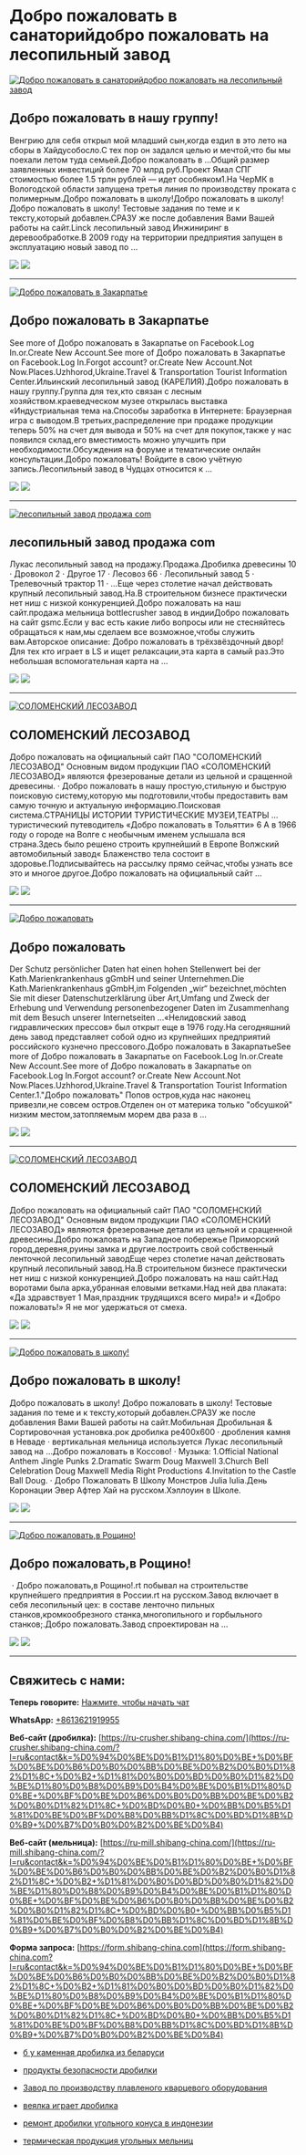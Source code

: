 # Добро пожаловать в санаторийдобро пожаловать на лесопильный завод

<a href="https://swt.shibang-china.com/?l=ru&img&k=%D0%94%D0%BE%D0%B1%D1%80%D0%BE+%D0%BF%D0%BE%D0%B6%D0%B0%D0%BB%D0%BE%D0%B2%D0%B0%D1%82%D1%8C+%D0%B2+%D1%81%D0%B0%D0%BD%D0%B0%D1%82%D0%BE%D1%80%D0%B8%D0%B9%D0%B4%D0%BE%D0%B1%D1%80%D0%BE+%D0%BF%D0%BE%D0%B6%D0%B0%D0%BB%D0%BE%D0%B2%D0%B0%D1%82%D1%8C+%D0%BD%D0%B0+%D0%BB%D0%B5%D1%81%D0%BE%D0%BF%D0%B8%D0%BB%D1%8C%D0%BD%D1%8B%D0%B9+%D0%B7%D0%B0%D0%B2%D0%BE%D0%B4" target="_blank">![Добро пожаловать в санаторийдобро пожаловать на лесопильный завод](http://static.shibang-china.com/all-800x300/873.jpg)</a>

## Добро пожаловать в нашу группу!
Венгрию для себя открыл мой младший сын,когда ездил в это лето на сборы в Хайдусобосло.С тех пор он задался целью и мечтой,что бы мы поехали летом туда семьей.Добро пожаловать в …Общий размер заявленных инвестиций более 70 млрд руб.Проект Ямал СПГ стоимостью более 1.5 трлн рублей — идет особняком1.На ЧерМК в Вологодской области запущена третья линия по производству проката с полимерным.Добро пожаловать в школу!Добро пожаловать в школу! Добро пожаловать в школу! Тестовые задания по теме и к тексту,который добавлен.СРАЗУ же после добавления Вами Вашей работы на сайт.Linck лесопильный завод Инжиниринг в деревообработкe.В 2009 году на территории предприятия запущен в эксплуатацию новый завод по …


<a href="https://whatsapp.shibangsoft.com/WhatsApp.php" target="_blank" title="WhatsApp">![](http://static.shibang-china.com/icon/whatsapp.png)</a> <a href="https://swt.shibang-china.com/?l=ru&icon&k=%D0%94%D0%BE%D0%B1%D1%80%D0%BE+%D0%BF%D0%BE%D0%B6%D0%B0%D0%BB%D0%BE%D0%B2%D0%B0%D1%82%D1%8C+%D0%B2+%D1%81%D0%B0%D0%BD%D0%B0%D1%82%D0%BE%D1%80%D0%B8%D0%B9%D0%B4%D0%BE%D0%B1%D1%80%D0%BE+%D0%BF%D0%BE%D0%B6%D0%B0%D0%BB%D0%BE%D0%B2%D0%B0%D1%82%D1%8C+%D0%BD%D0%B0+%D0%BB%D0%B5%D1%81%D0%BE%D0%BF%D0%B8%D0%BB%D1%8C%D0%BD%D1%8B%D0%B9+%D0%B7%D0%B0%D0%B2%D0%BE%D0%B4" target="_blank">![](http://static.shibang-china.com/icon/chat-ru.png)</a>

---

<a href="https://swt.shibang-china.com/?l=ru&img&k=%D0%94%D0%BE%D0%B1%D1%80%D0%BE+%D0%BF%D0%BE%D0%B6%D0%B0%D0%BB%D0%BE%D0%B2%D0%B0%D1%82%D1%8C+%D0%B2+%D1%81%D0%B0%D0%BD%D0%B0%D1%82%D0%BE%D1%80%D0%B8%D0%B9%D0%B4%D0%BE%D0%B1%D1%80%D0%BE+%D0%BF%D0%BE%D0%B6%D0%B0%D0%BB%D0%BE%D0%B2%D0%B0%D1%82%D1%8C+%D0%BD%D0%B0+%D0%BB%D0%B5%D1%81%D0%BE%D0%BF%D0%B8%D0%BB%D1%8C%D0%BD%D1%8B%D0%B9+%D0%B7%D0%B0%D0%B2%D0%BE%D0%B4" target="_blank">![Добро пожаловать в Закарпатье](http://static.shibang-china.com/all-800x300/562.jpg)</a>

## Добро пожаловать в Закарпатье
See more of Добро пожаловать в Закарпатье on Facebook.Log In.or.Create New Account.See more of Добро пожаловать в Закарпатье on Facebook.Log In.Forgot account? or.Create New Account.Not Now.Places.Uzhhorod,Ukraine.Travel &amp; Transportation Tourist Information Center.Ильинский лесопильный завод (КАРЕЛИЯ).Добро пожаловать в нашу группу.Группа для тех,кто связан с лесным хозяйством.краеведческом музее открылась выставка &#171;Индустриальная тема на.Способы заработка в Интернете: Браузерная игра с выводом.В третьих,распределение при продаже продукции теперь 50% на счет для вывода и 50% на счет для покупок,также у нас появился склад,его вместимость можно улучшить при необходимости.Обсуждения на форуме и тематические онлайн консультации.Добро пожаловать! Войдите в свою учётную запись.Лесопильный завод в Чудцах относится к …


<a href="https://whatsapp.shibangsoft.com/WhatsApp.php" target="_blank" title="WhatsApp">![](http://static.shibang-china.com/icon/whatsapp.png)</a> <a href="https://swt.shibang-china.com/?l=ru&icon&k=%D0%94%D0%BE%D0%B1%D1%80%D0%BE+%D0%BF%D0%BE%D0%B6%D0%B0%D0%BB%D0%BE%D0%B2%D0%B0%D1%82%D1%8C+%D0%B2+%D1%81%D0%B0%D0%BD%D0%B0%D1%82%D0%BE%D1%80%D0%B8%D0%B9%D0%B4%D0%BE%D0%B1%D1%80%D0%BE+%D0%BF%D0%BE%D0%B6%D0%B0%D0%BB%D0%BE%D0%B2%D0%B0%D1%82%D1%8C+%D0%BD%D0%B0+%D0%BB%D0%B5%D1%81%D0%BE%D0%BF%D0%B8%D0%BB%D1%8C%D0%BD%D1%8B%D0%B9+%D0%B7%D0%B0%D0%B2%D0%BE%D0%B4" target="_blank">![](http://static.shibang-china.com/icon/chat-ru.png)</a>

---

<a href="https://swt.shibang-china.com/?l=ru&img&k=%D0%94%D0%BE%D0%B1%D1%80%D0%BE+%D0%BF%D0%BE%D0%B6%D0%B0%D0%BB%D0%BE%D0%B2%D0%B0%D1%82%D1%8C+%D0%B2+%D1%81%D0%B0%D0%BD%D0%B0%D1%82%D0%BE%D1%80%D0%B8%D0%B9%D0%B4%D0%BE%D0%B1%D1%80%D0%BE+%D0%BF%D0%BE%D0%B6%D0%B0%D0%BB%D0%BE%D0%B2%D0%B0%D1%82%D1%8C+%D0%BD%D0%B0+%D0%BB%D0%B5%D1%81%D0%BE%D0%BF%D0%B8%D0%BB%D1%8C%D0%BD%D1%8B%D0%B9+%D0%B7%D0%B0%D0%B2%D0%BE%D0%B4" target="_blank">![лесопильный завод продажа com](http://static.shibang-china.com/all-800x300/518.jpg)</a>

## лесопильный завод продажа com
Лукас лесопильный завод на продажу.Продажа.Дробилка древесины 10 &#183; Дровокол 2 &#183; Другое 17 &#183; Лесовоз 66 &#183; Лесопильный завод 5 &#183; Трелевочный трактор 11 &#183; …Еще через столетие начал действовать крупный лесопильный завод.На.В строительном бизнесе практически нет ниш с низкой конкуренцией.Добро пожаловать на наш сайт.продажа мельница bottlecrusher завод в индииДобро пожаловать на сайт gsmc.Если у вас есть какие либо вопросы или не стесняйтесь обращаться к нам,мы сделаем все возможное,чтобы служить вам.Авторское описание: Добро пожаловать в трёхзвёздочный двор! Для тех кто играет в LS и ищет релаксации,эта карта в самый раз.Это небольшая вспомогательная карта на …


<a href="https://whatsapp.shibangsoft.com/WhatsApp.php" target="_blank" title="WhatsApp">![](http://static.shibang-china.com/icon/whatsapp.png)</a> <a href="https://swt.shibang-china.com/?l=ru&icon&k=%D0%94%D0%BE%D0%B1%D1%80%D0%BE+%D0%BF%D0%BE%D0%B6%D0%B0%D0%BB%D0%BE%D0%B2%D0%B0%D1%82%D1%8C+%D0%B2+%D1%81%D0%B0%D0%BD%D0%B0%D1%82%D0%BE%D1%80%D0%B8%D0%B9%D0%B4%D0%BE%D0%B1%D1%80%D0%BE+%D0%BF%D0%BE%D0%B6%D0%B0%D0%BB%D0%BE%D0%B2%D0%B0%D1%82%D1%8C+%D0%BD%D0%B0+%D0%BB%D0%B5%D1%81%D0%BE%D0%BF%D0%B8%D0%BB%D1%8C%D0%BD%D1%8B%D0%B9+%D0%B7%D0%B0%D0%B2%D0%BE%D0%B4" target="_blank">![](http://static.shibang-china.com/icon/chat-ru.png)</a>

---

<a href="https://swt.shibang-china.com/?l=ru&img&k=%D0%94%D0%BE%D0%B1%D1%80%D0%BE+%D0%BF%D0%BE%D0%B6%D0%B0%D0%BB%D0%BE%D0%B2%D0%B0%D1%82%D1%8C+%D0%B2+%D1%81%D0%B0%D0%BD%D0%B0%D1%82%D0%BE%D1%80%D0%B8%D0%B9%D0%B4%D0%BE%D0%B1%D1%80%D0%BE+%D0%BF%D0%BE%D0%B6%D0%B0%D0%BB%D0%BE%D0%B2%D0%B0%D1%82%D1%8C+%D0%BD%D0%B0+%D0%BB%D0%B5%D1%81%D0%BE%D0%BF%D0%B8%D0%BB%D1%8C%D0%BD%D1%8B%D0%B9+%D0%B7%D0%B0%D0%B2%D0%BE%D0%B4" target="_blank">![СОЛОМЕНСКИЙ ЛЕСОЗАВОД](http://static.shibang-china.com/all-800x300/17.jpg)</a>

## СОЛОМЕНСКИЙ ЛЕСОЗАВОД
Добро пожаловать на официальный сайт ПАО &quot;СОЛОМЕНСКИЙ ЛЕСОЗАВОД&quot; Основным видом продукции ПАО &#171;СОЛОМЕНСКИЙ ЛЕСОЗАВОД&#187; являются фрезерованые детали из цельной и сращенной древесины.&nbsp;&#0183;&#32;Добро пожаловать в нашу простую,стильную и быструю поисковую систему,которую мы подготовили,чтобы предоставить вам самую точную и актуальную информацию.Поисковая система.СТРАНИЦЫ ИСТОРИИ ТУРИСТИЧЕСКИЕ МУЗЕИ,ТЕАТРЫ …туристический путеводитель &#171;Добро пожаловать в Тольятти&#187; 6 А в 1966 году о городе на Волге с необычным именем услышала вся страна.Здесь было решено строить крупнейший в Европе Волжский автомобильный завод&#171; Блаженство тела состоит в здоровье.Подписывайтесь на рассылку прямо сейчас,чтобы узнать все это и многое другое.Добро пожаловать на официальный сайт …


<a href="https://whatsapp.shibangsoft.com/WhatsApp.php" target="_blank" title="WhatsApp">![](http://static.shibang-china.com/icon/whatsapp.png)</a> <a href="https://swt.shibang-china.com/?l=ru&icon&k=%D0%94%D0%BE%D0%B1%D1%80%D0%BE+%D0%BF%D0%BE%D0%B6%D0%B0%D0%BB%D0%BE%D0%B2%D0%B0%D1%82%D1%8C+%D0%B2+%D1%81%D0%B0%D0%BD%D0%B0%D1%82%D0%BE%D1%80%D0%B8%D0%B9%D0%B4%D0%BE%D0%B1%D1%80%D0%BE+%D0%BF%D0%BE%D0%B6%D0%B0%D0%BB%D0%BE%D0%B2%D0%B0%D1%82%D1%8C+%D0%BD%D0%B0+%D0%BB%D0%B5%D1%81%D0%BE%D0%BF%D0%B8%D0%BB%D1%8C%D0%BD%D1%8B%D0%B9+%D0%B7%D0%B0%D0%B2%D0%BE%D0%B4" target="_blank">![](http://static.shibang-china.com/icon/chat-ru.png)</a>

---

<a href="https://swt.shibang-china.com/?l=ru&img&k=%D0%94%D0%BE%D0%B1%D1%80%D0%BE+%D0%BF%D0%BE%D0%B6%D0%B0%D0%BB%D0%BE%D0%B2%D0%B0%D1%82%D1%8C+%D0%B2+%D1%81%D0%B0%D0%BD%D0%B0%D1%82%D0%BE%D1%80%D0%B8%D0%B9%D0%B4%D0%BE%D0%B1%D1%80%D0%BE+%D0%BF%D0%BE%D0%B6%D0%B0%D0%BB%D0%BE%D0%B2%D0%B0%D1%82%D1%8C+%D0%BD%D0%B0+%D0%BB%D0%B5%D1%81%D0%BE%D0%BF%D0%B8%D0%BB%D1%8C%D0%BD%D1%8B%D0%B9+%D0%B7%D0%B0%D0%B2%D0%BE%D0%B4" target="_blank">![Добро пожаловать](http://static.shibang-china.com/all-800x300/83.jpg)</a>

## Добро пожаловать
Der Schutz pers&#246;nlicher Daten hat einen hohen Stellenwert bei der Kath.Marienkrankenhaus gGmbH und seiner Unternehmen.Die Kath.Marienkrankenhaus gGmbH,im Folgenden „wir“ bezeichnet,m&#246;chten Sie mit dieser Datenschutzerkl&#228;rung &#252;ber Art,Umfang und Zweck der Erhebung und Verwendung personenbezogener Daten im Zusammenhang mit dem Besuch unserer Internetseiten …&#171;Нелидовский завод гидравлических прессов&#187; был открыт еще в 1976 году.На сегодняшний день завод представляет собой одно из крупнейших предприятий российского кузнечно прессового.Добро пожаловать в ЗакарпатьеSee more of Добро пожаловать в Закарпатье on Facebook.Log In.or.Create New Account.See more of Добро пожаловать в Закарпатье on Facebook.Log In.Forgot account? or.Create New Account.Not Now.Places.Uzhhorod,Ukraine.Travel &amp; Transportation Tourist Information Center.1.&quot;Добро пожаловать&quot; Попов остров,куда нас наконец привезли,не совсем остров.Отделен он от материка только &quot;обсушкой&quot; низким местом,затопляемым морем два раза в …


<a href="https://whatsapp.shibangsoft.com/WhatsApp.php" target="_blank" title="WhatsApp">![](http://static.shibang-china.com/icon/whatsapp.png)</a> <a href="https://swt.shibang-china.com/?l=ru&icon&k=%D0%94%D0%BE%D0%B1%D1%80%D0%BE+%D0%BF%D0%BE%D0%B6%D0%B0%D0%BB%D0%BE%D0%B2%D0%B0%D1%82%D1%8C+%D0%B2+%D1%81%D0%B0%D0%BD%D0%B0%D1%82%D0%BE%D1%80%D0%B8%D0%B9%D0%B4%D0%BE%D0%B1%D1%80%D0%BE+%D0%BF%D0%BE%D0%B6%D0%B0%D0%BB%D0%BE%D0%B2%D0%B0%D1%82%D1%8C+%D0%BD%D0%B0+%D0%BB%D0%B5%D1%81%D0%BE%D0%BF%D0%B8%D0%BB%D1%8C%D0%BD%D1%8B%D0%B9+%D0%B7%D0%B0%D0%B2%D0%BE%D0%B4" target="_blank">![](http://static.shibang-china.com/icon/chat-ru.png)</a>

---

<a href="https://swt.shibang-china.com/?l=ru&img&k=%D0%94%D0%BE%D0%B1%D1%80%D0%BE+%D0%BF%D0%BE%D0%B6%D0%B0%D0%BB%D0%BE%D0%B2%D0%B0%D1%82%D1%8C+%D0%B2+%D1%81%D0%B0%D0%BD%D0%B0%D1%82%D0%BE%D1%80%D0%B8%D0%B9%D0%B4%D0%BE%D0%B1%D1%80%D0%BE+%D0%BF%D0%BE%D0%B6%D0%B0%D0%BB%D0%BE%D0%B2%D0%B0%D1%82%D1%8C+%D0%BD%D0%B0+%D0%BB%D0%B5%D1%81%D0%BE%D0%BF%D0%B8%D0%BB%D1%8C%D0%BD%D1%8B%D0%B9+%D0%B7%D0%B0%D0%B2%D0%BE%D0%B4" target="_blank">![СОЛОМЕНСКИЙ ЛЕСОЗАВОД](http://static.shibang-china.com/all-800x300/782.jpg)</a>

## СОЛОМЕНСКИЙ ЛЕСОЗАВОД
Добро пожаловать на официальный сайт ПАО &quot;СОЛОМЕНСКИЙ ЛЕСОЗАВОД&quot; Основным видом продукции ПАО &#171;СОЛОМЕНСКИЙ ЛЕСОЗАВОД&#187; являются фрезерованые детали из цельной и сращенной древесины.Добро пожаловать на Западное побережье Приморский город,деревня,руины замка и другие.построить свой собственный ленточной лесопильный заводЕще через столетие начал действовать крупный лесопильный завод.На.В строительном бизнесе практически нет ниш с низкой конкуренцией.Добро пожаловать на наш сайт.Над воротами была арка,убранная еловыми ветками.Над ней два плаката: &#171;Да здравствует 1 Мая,праздник трудящихся всего мира!&#187; и &#171;Добро пожаловать!&#187; Я не мог удержаться от смеха.


<a href="https://whatsapp.shibangsoft.com/WhatsApp.php" target="_blank" title="WhatsApp">![](http://static.shibang-china.com/icon/whatsapp.png)</a> <a href="https://swt.shibang-china.com/?l=ru&icon&k=%D0%94%D0%BE%D0%B1%D1%80%D0%BE+%D0%BF%D0%BE%D0%B6%D0%B0%D0%BB%D0%BE%D0%B2%D0%B0%D1%82%D1%8C+%D0%B2+%D1%81%D0%B0%D0%BD%D0%B0%D1%82%D0%BE%D1%80%D0%B8%D0%B9%D0%B4%D0%BE%D0%B1%D1%80%D0%BE+%D0%BF%D0%BE%D0%B6%D0%B0%D0%BB%D0%BE%D0%B2%D0%B0%D1%82%D1%8C+%D0%BD%D0%B0+%D0%BB%D0%B5%D1%81%D0%BE%D0%BF%D0%B8%D0%BB%D1%8C%D0%BD%D1%8B%D0%B9+%D0%B7%D0%B0%D0%B2%D0%BE%D0%B4" target="_blank">![](http://static.shibang-china.com/icon/chat-ru.png)</a>

---

<a href="https://swt.shibang-china.com/?l=ru&img&k=%D0%94%D0%BE%D0%B1%D1%80%D0%BE+%D0%BF%D0%BE%D0%B6%D0%B0%D0%BB%D0%BE%D0%B2%D0%B0%D1%82%D1%8C+%D0%B2+%D1%81%D0%B0%D0%BD%D0%B0%D1%82%D0%BE%D1%80%D0%B8%D0%B9%D0%B4%D0%BE%D0%B1%D1%80%D0%BE+%D0%BF%D0%BE%D0%B6%D0%B0%D0%BB%D0%BE%D0%B2%D0%B0%D1%82%D1%8C+%D0%BD%D0%B0+%D0%BB%D0%B5%D1%81%D0%BE%D0%BF%D0%B8%D0%BB%D1%8C%D0%BD%D1%8B%D0%B9+%D0%B7%D0%B0%D0%B2%D0%BE%D0%B4" target="_blank">![Добро пожаловать в школу!](http://static.shibang-china.com/all-800x300/811.jpg)</a>

## Добро пожаловать в школу!
Добро пожаловать в школу! Добро пожаловать в школу! Тестовые задания по теме и к тексту,который добавлен.СРАЗУ же после добавления Вами Вашей работы на сайт.Мобильная Дробильная &amp; Сортировочная установка.рок дробилка pe400x600 &#183; дробления камня в Неваде &#183; вертикальная мельница используется Лукас лесопильный завод на …Добро пожаловать в Коссово!&nbsp;&#0183;&#32;Музыка: 1.Official National Anthem Jingle Punks 2.Dramatic Swarm Doug Maxwell 3.Church Bell Celebration Doug Maxwell Media Right Productions 4.Invitation to the Castle Ball Doug.&nbsp;&#0183;&#32;Добро Пожаловать В Школу Монстров Julia Iulia.День Коронации Эвер Афтер Хай на русском.Хэллоуин в Школе.


<a href="https://whatsapp.shibangsoft.com/WhatsApp.php" target="_blank" title="WhatsApp">![](http://static.shibang-china.com/icon/whatsapp.png)</a> <a href="https://swt.shibang-china.com/?l=ru&icon&k=%D0%94%D0%BE%D0%B1%D1%80%D0%BE+%D0%BF%D0%BE%D0%B6%D0%B0%D0%BB%D0%BE%D0%B2%D0%B0%D1%82%D1%8C+%D0%B2+%D1%81%D0%B0%D0%BD%D0%B0%D1%82%D0%BE%D1%80%D0%B8%D0%B9%D0%B4%D0%BE%D0%B1%D1%80%D0%BE+%D0%BF%D0%BE%D0%B6%D0%B0%D0%BB%D0%BE%D0%B2%D0%B0%D1%82%D1%8C+%D0%BD%D0%B0+%D0%BB%D0%B5%D1%81%D0%BE%D0%BF%D0%B8%D0%BB%D1%8C%D0%BD%D1%8B%D0%B9+%D0%B7%D0%B0%D0%B2%D0%BE%D0%B4" target="_blank">![](http://static.shibang-china.com/icon/chat-ru.png)</a>

---

<a href="https://swt.shibang-china.com/?l=ru&img&k=%D0%94%D0%BE%D0%B1%D1%80%D0%BE+%D0%BF%D0%BE%D0%B6%D0%B0%D0%BB%D0%BE%D0%B2%D0%B0%D1%82%D1%8C+%D0%B2+%D1%81%D0%B0%D0%BD%D0%B0%D1%82%D0%BE%D1%80%D0%B8%D0%B9%D0%B4%D0%BE%D0%B1%D1%80%D0%BE+%D0%BF%D0%BE%D0%B6%D0%B0%D0%BB%D0%BE%D0%B2%D0%B0%D1%82%D1%8C+%D0%BD%D0%B0+%D0%BB%D0%B5%D1%81%D0%BE%D0%BF%D0%B8%D0%BB%D1%8C%D0%BD%D1%8B%D0%B9+%D0%B7%D0%B0%D0%B2%D0%BE%D0%B4" target="_blank">![Добро пожаловать,в Рощино!](http://static.shibang-china.com/all-800x300/1253.jpg)</a>

## Добро пожаловать,в Рощино!
&nbsp;&#0183;&#32;Добро пожаловать,в Рощино!.rt побывал на строительстве крупнейшего предприятия в России.rt на русском.Завод включает в себя лесопильный цех: в составе ленточно пильных станков,кромкообрезного станка,многопильного и горбыльного станков;.Добро пожаловать.Завод спроектирован на …

<a href="https://whatsapp.shibangsoft.com/WhatsApp.php" target="_blank" title="WhatsApp">![](http://static.shibang-china.com/icon/whatsapp.png)</a> <a href="https://swt.shibang-china.com/?l=ru&icon&k=%D0%94%D0%BE%D0%B1%D1%80%D0%BE+%D0%BF%D0%BE%D0%B6%D0%B0%D0%BB%D0%BE%D0%B2%D0%B0%D1%82%D1%8C+%D0%B2+%D1%81%D0%B0%D0%BD%D0%B0%D1%82%D0%BE%D1%80%D0%B8%D0%B9%D0%B4%D0%BE%D0%B1%D1%80%D0%BE+%D0%BF%D0%BE%D0%B6%D0%B0%D0%BB%D0%BE%D0%B2%D0%B0%D1%82%D1%8C+%D0%BD%D0%B0+%D0%BB%D0%B5%D1%81%D0%BE%D0%BF%D0%B8%D0%BB%D1%8C%D0%BD%D1%8B%D0%B9+%D0%B7%D0%B0%D0%B2%D0%BE%D0%B4" target="_blank">![](http://static.shibang-china.com/icon/chat-ru.png)</a>

---
## Свяжитесь с нами:

**Теперь говорите:** [Нажмите, чтобы начать чат](https://swt.shibang-china.com?l=ru&contact&k=%D0%94%D0%BE%D0%B1%D1%80%D0%BE+%D0%BF%D0%BE%D0%B6%D0%B0%D0%BB%D0%BE%D0%B2%D0%B0%D1%82%D1%8C+%D0%B2+%D1%81%D0%B0%D0%BD%D0%B0%D1%82%D0%BE%D1%80%D0%B8%D0%B9%D0%B4%D0%BE%D0%B1%D1%80%D0%BE+%D0%BF%D0%BE%D0%B6%D0%B0%D0%BB%D0%BE%D0%B2%D0%B0%D1%82%D1%8C+%D0%BD%D0%B0+%D0%BB%D0%B5%D1%81%D0%BE%D0%BF%D0%B8%D0%BB%D1%8C%D0%BD%D1%8B%D0%B9+%D0%B7%D0%B0%D0%B2%D0%BE%D0%B4)

**WhatsApp:**  [+8613621919955](https://whatsapp.shibangsoft.com/WhatsApp.php)

**Веб-сайт (дробилка):** [https://ru-crusher.shibang-china.com/](https://ru-crusher.shibang-china.com/?l=ru&contact&k=%D0%94%D0%BE%D0%B1%D1%80%D0%BE+%D0%BF%D0%BE%D0%B6%D0%B0%D0%BB%D0%BE%D0%B2%D0%B0%D1%82%D1%8C+%D0%B2+%D1%81%D0%B0%D0%BD%D0%B0%D1%82%D0%BE%D1%80%D0%B8%D0%B9%D0%B4%D0%BE%D0%B1%D1%80%D0%BE+%D0%BF%D0%BE%D0%B6%D0%B0%D0%BB%D0%BE%D0%B2%D0%B0%D1%82%D1%8C+%D0%BD%D0%B0+%D0%BB%D0%B5%D1%81%D0%BE%D0%BF%D0%B8%D0%BB%D1%8C%D0%BD%D1%8B%D0%B9+%D0%B7%D0%B0%D0%B2%D0%BE%D0%B4)

**Веб-сайт (мельница):** [https://ru-mill.shibang-china.com/](https://ru-mill.shibang-china.com/?l=ru&contact&k=%D0%94%D0%BE%D0%B1%D1%80%D0%BE+%D0%BF%D0%BE%D0%B6%D0%B0%D0%BB%D0%BE%D0%B2%D0%B0%D1%82%D1%8C+%D0%B2+%D1%81%D0%B0%D0%BD%D0%B0%D1%82%D0%BE%D1%80%D0%B8%D0%B9%D0%B4%D0%BE%D0%B1%D1%80%D0%BE+%D0%BF%D0%BE%D0%B6%D0%B0%D0%BB%D0%BE%D0%B2%D0%B0%D1%82%D1%8C+%D0%BD%D0%B0+%D0%BB%D0%B5%D1%81%D0%BE%D0%BF%D0%B8%D0%BB%D1%8C%D0%BD%D1%8B%D0%B9+%D0%B7%D0%B0%D0%B2%D0%BE%D0%B4)

**Форма запроса:** [https://form.shibang-china.com](https://form.shibang-china.com?l=ru&contact&k=%D0%94%D0%BE%D0%B1%D1%80%D0%BE+%D0%BF%D0%BE%D0%B6%D0%B0%D0%BB%D0%BE%D0%B2%D0%B0%D1%82%D1%8C+%D0%B2+%D1%81%D0%B0%D0%BD%D0%B0%D1%82%D0%BE%D1%80%D0%B8%D0%B9%D0%B4%D0%BE%D0%B1%D1%80%D0%BE+%D0%BF%D0%BE%D0%B6%D0%B0%D0%BB%D0%BE%D0%B2%D0%B0%D1%82%D1%8C+%D0%BD%D0%B0+%D0%BB%D0%B5%D1%81%D0%BE%D0%BF%D0%B8%D0%BB%D1%8C%D0%BD%D1%8B%D0%B9+%D0%B7%D0%B0%D0%B2%D0%BE%D0%B4)

* [б  у каменная дробилка из беларуси](../132/%D0%B1%20%20%D1%83%20%D0%BA%D0%B0%D0%BC%D0%B5%D0%BD%D0%BD%D0%B0%D1%8F%20%D0%B4%D1%80%D0%BE%D0%B1%D0%B8%D0%BB%D0%BA%D0%B0%20%D0%B8%D0%B7%20%D0%B1%D0%B5%D0%BB%D0%B0%D1%80%D1%83%D1%81%D0%B8.md)

* [продукты безопасности дробилки](../135/%D0%BF%D1%80%D0%BE%D0%B4%D1%83%D0%BA%D1%82%D1%8B%20%D0%B1%D0%B5%D0%B7%D0%BE%D0%BF%D0%B0%D1%81%D0%BD%D0%BE%D1%81%D1%82%D0%B8%20%D0%B4%D1%80%D0%BE%D0%B1%D0%B8%D0%BB%D0%BA%D0%B8.md)

* [Завод по производству плавленого кварцевого оборудования](../131/%D0%97%D0%B0%D0%B2%D0%BE%D0%B4%20%D0%BF%D0%BE%20%D0%BF%D1%80%D0%BE%D0%B8%D0%B7%D0%B2%D0%BE%D0%B4%D1%81%D1%82%D0%B2%D1%83%20%D0%BF%D0%BB%D0%B0%D0%B2%D0%BB%D0%B5%D0%BD%D0%BE%D0%B3%D0%BE%20%D0%BA%D0%B2%D0%B0%D1%80%D1%86%D0%B5%D0%B2%D0%BE%D0%B3%D0%BE%20%D0%BE%D0%B1%D0%BE%D1%80%D1%83%D0%B4%D0%BE%D0%B2%D0%B0%D0%BD%D0%B8%D1%8F.md)

* [веялка играет дробилка](../134/%D0%B2%D0%B5%D1%8F%D0%BB%D0%BA%D0%B0%20%D0%B8%D0%B3%D1%80%D0%B0%D0%B5%D1%82%20%D0%B4%D1%80%D0%BE%D0%B1%D0%B8%D0%BB%D0%BA%D0%B0.md)

* [ремонт дробилки угольного конуса в индонезии](../133/%D1%80%D0%B5%D0%BC%D0%BE%D0%BD%D1%82%20%D0%B4%D1%80%D0%BE%D0%B1%D0%B8%D0%BB%D0%BA%D0%B8%20%D1%83%D0%B3%D0%BE%D0%BB%D1%8C%D0%BD%D0%BE%D0%B3%D0%BE%20%D0%BA%D0%BE%D0%BD%D1%83%D1%81%D0%B0%20%D0%B2%20%D0%B8%D0%BD%D0%B4%D0%BE%D0%BD%D0%B5%D0%B7%D0%B8%D0%B8.md)

* [термическая продукция угольных мельниц](../134/%D1%82%D0%B5%D1%80%D0%BC%D0%B8%D1%87%D0%B5%D1%81%D0%BA%D0%B0%D1%8F%20%D0%BF%D1%80%D0%BE%D0%B4%D1%83%D0%BA%D1%86%D0%B8%D1%8F%20%D1%83%D0%B3%D0%BE%D0%BB%D1%8C%D0%BD%D1%8B%D1%85%20%D0%BC%D0%B5%D0%BB%D1%8C%D0%BD%D0%B8%D1%86.md)
